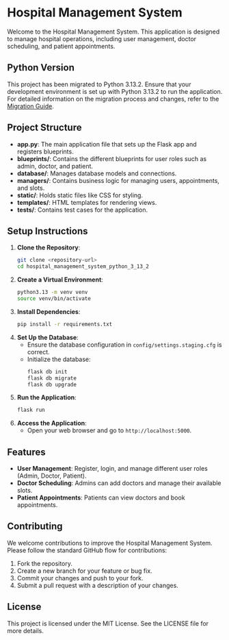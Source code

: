 # Hospital Management System 
Welcome to the Hospital Management System. This application is designed to manage hospital operations, including user management, doctor scheduling, and patient appointments. 
## Python Version 
This project has been migrated to Python 3.13.2. Ensure that your development environment is set up with Python 3.13.2 to run the application. 
For detailed information on the migration process and changes, refer to the [Migration Guide](MIGRATION_GUIDE.md). 
## Project Structure 
- **app.py**: The main application file that sets up the Flask app and registers blueprints. 
- **blueprints/**: Contains the different blueprints for user roles such as admin, doctor, and patient. 
- **database/**: Manages database models and connections. 
- **managers/**: Contains business logic for managing users, appointments, and slots. 
- **static/**: Holds static files like CSS for styling. 
- **templates/**: HTML templates for rendering views. 
- **tests/**: Contains test cases for the application. 
## Setup Instructions 
1. **Clone the Repository**: 
   ```bash 
   git clone <repository-url> 
   cd hospital_management_system_python_3_13_2 
   ``` 
2. **Create a Virtual Environment**: 
   ```bash 
   python3.13 -m venv venv 
   source venv/bin/activate 
   ``` 
3. **Install Dependencies**: 
   ```bash 
   pip install -r requirements.txt 
   ``` 
4. **Set Up the Database**: 
   - Ensure the database configuration in `config/settings.staging.cfg` is correct. 
   - Initialize the database: 
     ```bash 
     flask db init 
     flask db migrate 
     flask db upgrade 
     ``` 
5. **Run the Application**: 
   ```bash 
   flask run 
   ``` 
6. **Access the Application**: 
   - Open your web browser and go to `http://localhost:5000`. 
## Features 
- **User Management**: Register, login, and manage different user roles (Admin, Doctor, Patient). 
- **Doctor Scheduling**: Admins can add doctors and manage their available slots. 
- **Patient Appointments**: Patients can view doctors and book appointments. 
## Contributing 
We welcome contributions to improve the Hospital Management System. Please follow the standard GitHub flow for contributions: 
1. Fork the repository. 
2. Create a new branch for your feature or bug fix. 
3. Commit your changes and push to your fork. 
4. Submit a pull request with a description of your changes. 
## License 
This project is licensed under the MIT License. See the LICENSE file for more details. 